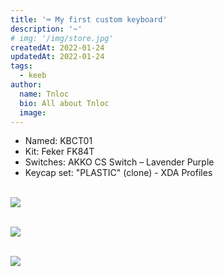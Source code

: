 ```yaml
---
title: '⌨️ My first custom keyboard'
description: '~'
# img: '/img/store.jpg'
createdAt: 2022-01-24
updatedAt: 2022-01-24
tags:
  - keeb
author:
  name: Tnloc
  bio: All about Tnloc
  image: 
---
```


<!--more-->
<ul>
<li>Named: <span class="font-bold">KBCT01</span>
</li>
<li>Kit: <span class="font-bold">Feker FK84T</span>
</li>
<li>Switches: <span class="font-bold">AKKO CS Switch – Lavender Purple</span>
</li>
<li>Keycap set: <span class="font-bold">"PLASTIC" (clone) - XDA Profiles </span>
</ul>
<br>
<div>
<img
  src="/img/articles/my-first-custom-keyboard/FullSizeRender.jpg"
  class="object-cover rounded-lg"
/>
</div>
<br>
<div>

<img
src="/img/articles/my-first-custom-keyboard/FullSizeRender_1.jpg"
class="object-cover rounded-lg"
/>
</div>
<br>
<div>
<img
  src="/img/articles/my-first-custom-keyboard/FullSizeRender_2.jpg"
  class="object-cover rounded-lg"
/>
</div>
